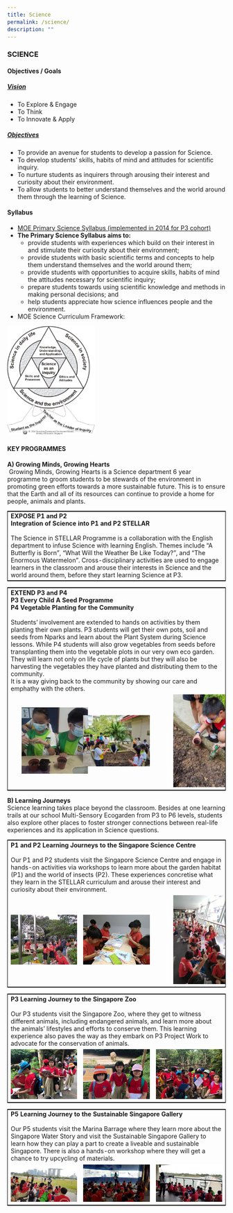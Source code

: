 ```yaml
---
title: Science
permalink: /science/
description: ""
---
```

### SCIENCE

#### Objectives / Goals

<h5><u> Vision </u></h5>

*   To Explore & Engage
*   To Think
*   To Innovate & Apply

<h5><u> Objectives </u></h5>

*   To provide an avenue for students to develop a passion for Science.
*   To develop students’ skills, habits of mind and attitudes for scientific inquiry.
*   To nurture students as inquirers through arousing their interest and curiosity about their environment.
*   To allow students to better understand themselves and the world around them through the learning of Science.

#### Syllabus

*   [MOE Primary Science Syllabus (implemented in 2014 for P3 cohort)](https://www.moe.gov.sg/docs/default-source/document/education/syllabuses/sciences/files/science-primary-2014.pdf)
*   **The Primary Science Syllabus aims to:**
	*   provide students with experiences which build on their interest in and stimulate their curiosity about their environment;
    *   provide students with basic scientific terms and concepts to help them understand themselves and the world around them;
    *   provide students with opportunities to acquire skills, habits of mind the attitudes necessary for scientific inquiry;
    *   prepare students towards using scientific knowledge and methods in making personal decisions; and
    *   help students appreciate how science influences people and the environment.
*   MOE Science Curriculum Framework:

<img src="/images/1%20(1).png" style="width:40%"/>

#### KEY PROGRAMMES

<b>A) Growing Minds, Growing Hearts</b> <br>
 Growing Minds, Growing Hearts is a Science department 6 year programme to groom students to be stewards of the environment in promoting green efforts towards a more sustainable future. This is to ensure that the Earth and all of its resources can continue to provide a home for people, animals and plants.

<table style="border:1px solid black">
	<tr>
		<td>
			<b>
				EXPOSE P1 and P2<br>
				Integration of Science into P1 and P2 STELLAR
			</b>
			<br><br>
			The Science in STELLAR Programme is a collaboration with the English department to infuse Science with learning English. Themes include “A Butterfly is Born”, “What Will the Weather Be Like Today?”, and “The Enormous Watermelon”. Cross-disciplinary activities are used to engage learners in the classroom and arouse their interests in Science and the world around them, before they start learning Science at P3.
		</td>
	</tr>
</table>

<table style="border:1px solid black">
	<tr>
		<td colspan="3">
			<b>
				EXTEND P3 and P4 <br>
				P3 Every Child A Seed Programme <br> 
				P4 Vegetable Planting for the Community
			</b>
			<br><br>
			Students’ involvement are extended to hands on activities by them planting their own plants. P3 students will get their own pots, soil and seeds from Nparks and learn about the Plant System during Science lessons. While P4 students will also grow vegetables from seeds before transplanting them into the vegetable plots in our very own eco garden. They will learn not only on life cycle of plants but they will also be harvesting the vegetables they have planted and distributing them to the community.
			<br>
			It is a way giving back to the community by showing our care and emphathy with the others.
		</td>
	</tr>
	<tr>
		<td width="33%"><img src="/images/pic-3.png" style="padding:0px 20px 0px 25px"/></td>
		<td width="33%"><img src="/images/pic-2.png"/></td>
		<td width="33%"><img src="/images/pic-1-215x300.png" style="padding:0px 50px 0px 40px"/></td>
	</tr>
</table>

<b>B) Learning Journeys</b><br>
Science learning takes place beyond the classroom. Besides at one learning trails at our school Multi-Sensory Ecogarden from P3 to P6 levels, students also explore other places to foster stronger connections between real-life experiences and its application in Science questions.

<table style="border:1px solid black">
	<tr>
		<td colspan="3">
			<b>P1 and P2 Learning Journeys to the Singapore Science Centre</b>
			<br><br>
			Our P1 and P2 students visit the Singapore Science Centre and engage in hands-on activities via workshops to learn more about the garden habitat (P1) and the world of insects (P2). These experiences concretise what they learn in the STELLAR curriculum and arouse their interest and curiosity about their environment.
		</td>
	</tr>
	<tr>
		<td width="33%"><img src="/images/pic-3-1-300x225.jpg"/></td>
		<td width="33%"><img src="/images/pic-2-1-300x225.jpg"/></td>
		<td width="33%"><img src="/images/pic-1-225x300.jpg" style="padding:0px 50px 0px 40px"/></td>
	</tr>
</table>

<table style="border:1px solid black">
	<tr>
		<td colspan="3">
			<b>P3 Learning Journey to the Singapore Zoo</b>
			<br><br>
			Our P3 students visit the Singapore Zoo, where they get to witness different animals, including endangered animals, and learn more about the animals’ lifestyles and efforts to conserve them. This learning experience also paves the way as they embark on P3 Project Work to advocate for the conservation of animals.
		</td>
	</tr>
	<tr>
		<td width="33%"><img src="/images/IMG-20200709-WA0000-300x225.jpg"/></td>
		<td width="33%"><img src="/images/IMG-20200709-WA0008-300x225.jpg"/></td>
		<td width="33%"><img src="/images/IMG-20200709-WA0010-300x225.jpg"/></td>
	</tr>
</table>

<table style="border:1px solid black">
	<tr>
		<td colspan="3">
			<b>P5 Learning Journey to the Sustainable Singapore Gallery</b>
			<br><br>
			Our P5 students visit the Marina Barrage where they learn more about the Singapore Water Story and visit the Sustainable Singapore Gallery to learn how they can play a part to create a liveable and sustainable Singapore. There is also a hands-on workshop where they will get a chance to try upcycling of materials.
		</td>
	</tr>
	<tr>
		<td width="33%"><img src="/images/pic-3-2-300x169.jpg"/></td>
		<td width="33%"><img src="/images/pic-2-2-300x169.jpg"/></td>
		<td width="33%"><img src="/images/pic-1-1-300x169.jpg"/></td>
	</tr>
</table>